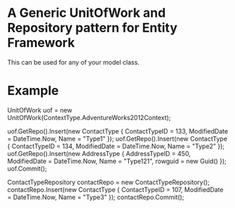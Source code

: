 # A Generic UnitOfWork and Repository pattern for Entity Framework
This can be used for any of your model class. 

# Example
UnitOfWork uof = new UnitOfWork(ContextType.AdventureWorks2012Context);

uof.GetRepo<ContactTypeRepository>().Insert(new ContactType { ContactTypeID = 133, ModifiedDate = DateTime.Now, Name = "Type1" });
uof.GetRepo<ContactTypeRepository>().Insert(new ContactType { ContactTypeID = 134, ModifiedDate = DateTime.Now, Name = "Type2" });
uof.GetRepo<AddressTypeRepository>().Insert(new AddressType { AddressTypeID = 450, ModifiedDate = DateTime.Now, Name = "Type121", rowguid = new Guid() });
uof.Commit();

ContactTypeRepository contactRepo = new ContactTypeRepository();
contactRepo.Insert(new ContactType { ContactTypeID = 107, ModifiedDate = DateTime.Now, Name = "Type3" });
contactRepo.Commit();
